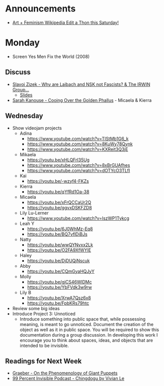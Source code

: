 # Announcements

+ [Art + Feminism Wikipedia Edit a Thon this Saturday!](https://www.oberlin.edu/events/artfeminism_wikipedia_edit-thon_7483)

# Monday

+ Screen Yes Men Fix the World (2008)

## Discuss
+ [Slavoj Zizek - Why are Laibach and NSK not Fascists? & The IRWIN Group...](../texts/nsk.pdf)
	+ [Slides](https://docs.google.com/presentation/d/1iZX1x3lL0t5dnLw_UCRamd3rISqKjWCRWjybiMzLrS0/edit?usp=sharing)
+ [Sarah Kanouse - Cooing Over the Golden Phallus](../texts/Cooing_Over_the_Golden_Phallus.pdf) - Micaela & Kierra

## Wednesday

+ Show videojam projects
	+ Adina
		+ https://www.youtube.com/watch?v=TIStMb1G6_k
		+ https://www.youtube.com/watch?v=8KuWy78Qynk
		+ https://www.youtube.com/watch?v=KXReit3Q3jE
	+ Mikaela
		+ https://youtu.be/xHLQFrI35Ug
		+ https://www.youtube.com/watch?v=8xBrGUAfhes
		+ https://www.youtube.com/watch?v=dOTYcO3TLfI
	+ Kai
		+ https://youtu.be/-wzyf4-FKZs
	+ Kierra
		+ https://youtu.be/qYfRd1Oa-38
	+ Micaela
		+ https://youtu.be/xFrQCCaUr2Q
		+ https://youtu.be/ggvxDSKFZD8
	+ Lily Lu-Lerner
		+ https://www.youtube.com/watch?v=IszWP1Tykcg
	+ Leah Y
		+ https://youtu.be/6J0WhMz-Eq8
		+ https://youtu.be/BQ7vflDiBJs
	+ Natty
		+ https://youtu.be/wwQYNvxx2Lk
		+ https://youtu.be/O2FA9XfWYIE
	+ Haley
		+ https://youtu.be/DjDUQjNscuk
	+ Abby
		+ https://youtu.be/CQmGyaHQJyY
	+ Molly
		+ https://youtu.be/gjCS46WlDMc
		+ https://youtu.be/YbFVdk3w9rw
	+ Lily B
		+ https://youtu.be/XrwA7Qsz6x8
		+ https://youtu.be/FpbKRs79htc
+ Review some big ideas
+ Introduce Project 3: Unnoticed
	+ Introduce something into public space that, while possessing meaning, is meant to go unnoticed. Document the creation of the object as well as it in public space. You will be required to show this documentation during a group discussion. In developing this work I encourage you to think about spaces, ideas, and objects that are intended to be invisible.

## Readings for Next Week

+ [Graeber - On the Phenomenology of Giant Puppets](../texts/graeber_puppets.pdf)
+ [99 Percent Invisible Podcast - Chingdogu by Vivian Le](https://99percentinvisible.org/episode/mini-stories-volume-5/2/)
